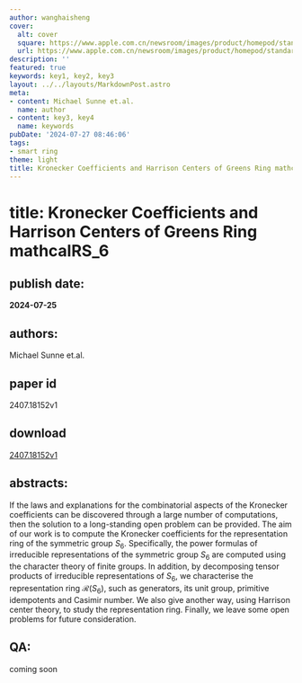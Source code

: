 ```yaml
---
author: wanghaisheng
cover:
  alt: cover
  square: https://www.apple.com.cn/newsroom/images/product/homepod/standard/Apple-HomePod-hero-230118_big.jpg.large_2x.jpg
  url: https://www.apple.com.cn/newsroom/images/product/homepod/standard/Apple-HomePod-hero-230118_big.jpg.large_2x.jpg
description: ''
featured: true
keywords: key1, key2, key3
layout: ../../layouts/MarkdownPost.astro
meta:
- content: Michael Sunne et.al.
  name: author
- content: key3, key4
  name: keywords
pubDate: '2024-07-27 08:46:06'
tags:
- smart ring
theme: light
title: Kronecker Coefficients and Harrison Centers of Greens Ring mathcalRS_6
---
```


# title: Kronecker Coefficients and Harrison Centers of Greens Ring mathcalRS_6 
## publish date: 
**2024-07-25** 
## authors: 
  Michael Sunne et.al. 
## paper id
2407.18152v1
## download
[2407.18152v1](http://arxiv.org/abs/2407.18152v1)
## abstracts:
If the laws and explanations for the combinatorial aspects of the Kronecker coefficients can be discovered through a large number of computations, then the solution to a long-standing open problem can be provided. The aim of our work is to compute the Kronecker coefficients for the representation ring of the symmetric group $S_6$. Specifically, the power formulas of irreducible representations of the symmetric group $S_6$ are computed using the character theory of finite groups. In addition, by decomposing tensor products of irreducible representations of $S_6$, we characterise the representation ring $\mathcal{R}(S_6)$, such as generators, its unit group, primitive idempotents and Casimir number. We also give another way, using Harrison center theory, to study the representation ring. Finally, we leave some open problems for future consideration.
## QA:
coming soon
